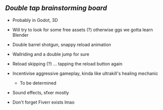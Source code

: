 *Double tap brainstorming board*
--------------------------------
- Probably in Godot, 3D

- Will try to look for some free assets (?) otherwise ggs we gotta learn Blender

- Double barrel shotgun, snappy reload animation

- Wallriding and a double jump for sure

- Reload skipping (?) ... tapping the reload button again

- Incentivise aggressive gameplay, kinda like ultrakill's healing mechanic
    - To be determined

- Sound effects, sfxer mostly

- Don't forget Fiverr exists lmao
